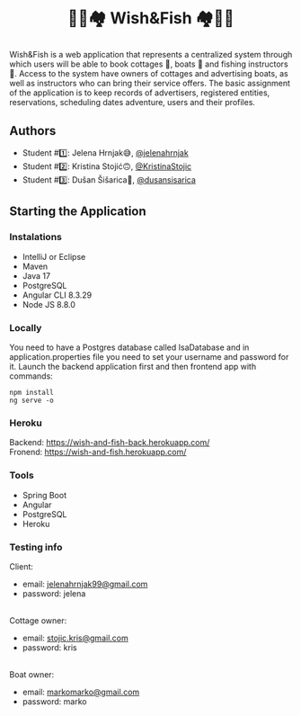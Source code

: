 # <p align="center"> :ship::tropical_fish::houses: Wish&Fish :houses::tropical_fish::ship: </p> 

Wish&Fish is a web application that represents a centralized system through which users will be able to book cottages :house_with_garden:, boats :canoe: and fishing instructors :fishing_pole_and_fish:. Access to the system have owners of cottages and advertising boats, as well as instructors who can bring their service offers. The basic assignment of the application is to keep records of advertisers, registered entities, reservations, scheduling dates adventure, users and their profiles. 


## Authors

- Student #:one:: Jelena Hrnjak:sweat_smile:, [@jelenahrnjak](https://www.github.com/jelenahrnjak)
- Student #:two:: Kristina Stojić:upside_down_face:, [@KristinaStojic](https://www.github.com/KristinaStojic)
- Student #:three:: Dušan Šišarica:woozy_face:, [@dusansisarica](https://www.github.com/dusansisarica)


## Starting the Application

### Instalations
- IntelliJ or Eclipse
- Maven
- Java 17
- PostgreSQL
- Angular CLI 8.3.29
- Node JS 8.8.0

### Locally
You need to have a Postgres database called IsaDatabase and in application.properties file you need to set your username and password for it. 
Launch the backend application first and then frontend app with commands:
``` Angular
npm install
ng serve -o
```

### Heroku
Backend: https://wish-and-fish-back.herokuapp.com/ <br>
Fronend: https://wish-and-fish.herokuapp.com/


### Tools
- Spring Boot
- Angular
- PostgreSQL
- Heroku


### Testing info 

Client:
- email: jelenahrnjak99@gmail.com
- password: jelena <br><br>

Cottage owner:
- email: stojic.kris@gmail.com
- password: kris <br><br>

Boat owner:
- email: markomarko@gmail.com
- password: marko <br><br>

